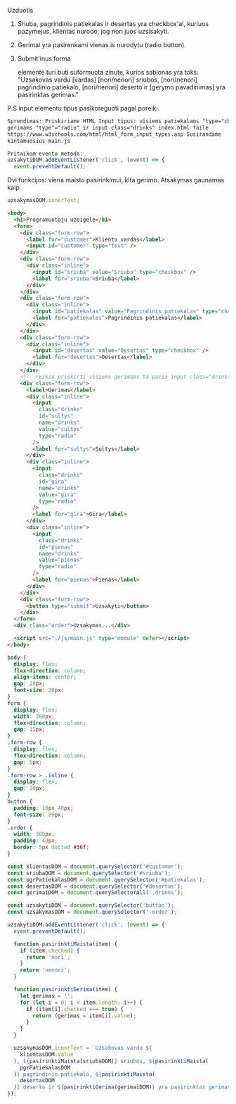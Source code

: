 Uzduotis

1. Sriuba, pagrindinis patiekalas ir desertas yra checkbox'ai, kuriuos pazymejus, klientas nurodo, jog nori juos uzsisakyti.

2. Gerimai yra pasirenkami vienas is nurodytu (radio button).

3. Submit'inus forma <div class="order"> elemente turi buti suformuota zinute, kurios sablonas yra toks: "Uzsakovas vardu [vardas] [nori/nenori] sriubos, [nori/nenori] pagrindinio patiekalo, [nori/nenori] deserto ir [gerymo pavadinimas] yra pasirinktas gerimas."

P.S input elementu tipus pasikoreguoti pagal poreiki.

```html
Sprendimas: Priskiriame HTML Input tipus: visiems patiekalams "type="checkbox" o
gerimams "type"="radio" ir input class="drinks" index.html faile
https://www.w3schools.com/html/html_form_input_types.asp Susirandame
kintamuosius main.js
```

```js
Pritaikom evento metoda:
uzsakytiDOM.addEventListener('click', (event) => {
  event.preventDefault();
```

Dvi funkcijos: viena maisto pasirinkimui, kita gerimo.
Atsakymas gaunamas kaip

```js
uzsakymasDOM.innerText;
```

```html
<body>
  <h1>Programuotoju uzeigele</h1>
  <form>
    <div class="form-row">
      <label for="customer">Kliento vardas</label>
      <input id="customer" type="text" />
    </div>
    <div class="form-row">
      <div class="inline">
        <input id="sriuba" value="Sriuba" type="checkbox" />
        <label for="sriuba">Sriuba</label>
      </div>
    </div>
    <div class="form-row">
      <div class="inline">
        <input id="patiekalas" value="Pagrindinis patiekalas" type="checkbox" />
        <label for="patiekalas">Pagrindinis patiekalas</label>
      </div>
    </div>
    <div class="form-row">
      <div class="inline">
        <input id="desertas" value="Desertas" type="checkbox" />
        <label for="desertas">Desertas</label>
      </div>
    </div>
    <!-- reikia priskirti visiems gerimams ta pacia input class="drinks" -->
    <div class="form-row">
      <label>Gerimas</label>
      <div class="inline">
        <input
          class="drinks"
          id="sultys"
          name="drinks"
          value="sultys"
          type="radio"
        />
        <label for="sultys">Sultys</label>
      </div>
      <div class="inline">
        <input
          class="drinks"
          id="gira"
          name="drinks"
          value="gira"
          type="radio"
        />
        <label for="gira">Gira</label>
      </div>
      <div class="inline">
        <input
          class="drinks"
          id="pienas"
          name="drinks"
          value="pienas"
          type="radio"
        />
        <label for="pienas">Pienas</label>
      </div>
    </div>
    <div class="form-row">
      <button type="submit">Uzsakyti</button>
    </div>
  </form>
  <div class="order">Uzsakymas...</div>

  <script src="./js/main.js" type="module" defer></script>
</body>
```

```css
body {
  display: flex;
  flex-direction: column;
  align-items: center;
  gap: 20px;
  font-size: 20px;
}
form {
  display: flex;
  width: 300px;
  flex-direction: column;
  gap: 15px;
}
.form-row {
  display: flex;
  flex-direction: column;
  gap: 5px;
}
.form-row > .inline {
  display: flex;
  gap: 20px;
}
button {
  padding: 10px 40px;
  font-size: 30px;
}
.order {
  width: 300px;
  padding: 40px;
  border: 5px dotted #36f;
}
```

```js
const klientasDOM = document.querySelector('#customer');
const sriubaDOM = document.querySelector('#sriuba');
const pgrPatiekalasDOM = document.querySelector('#patiekalas');
const desertasDOM = document.querySelector('#desertas');
const gerimaiDOM = document.querySelectorAll('.drinks');

const uzsakytiDOM = document.querySelector('button');
const uzsakymasDOM = document.querySelector('.order');

uzsakytiDOM.addEventListener('click', (event) => {
  event.preventDefault();

  function pasirinktiMaista(item) {
    if (item.checked) {
      return 'nori';
    }
    return 'nenori';
  }

  function pasirinktiGerima(item) {
    let gerimas = '';
    for (let i = 0; i < item.length; i++) {
      if (item[i].checked === true) {
        return (gerimas = item[i].value);
      }
    }
  }

  uzsakymasDOM.innerText = `Uzsakovas vardu ${
    klientasDOM.value
  }, ${pasirinktiMaista(sriubaDOM)} sriubos, ${pasirinktiMaista(
    pgrPatiekalasDOM
  )} pagrindinio patiekalo, ${pasirinktiMaista(
    desertasDOM
  )} deserto ir ${pasirinktiGerima(gerimaiDOM)} yra pasirinktas gerimas.`;
});
```
